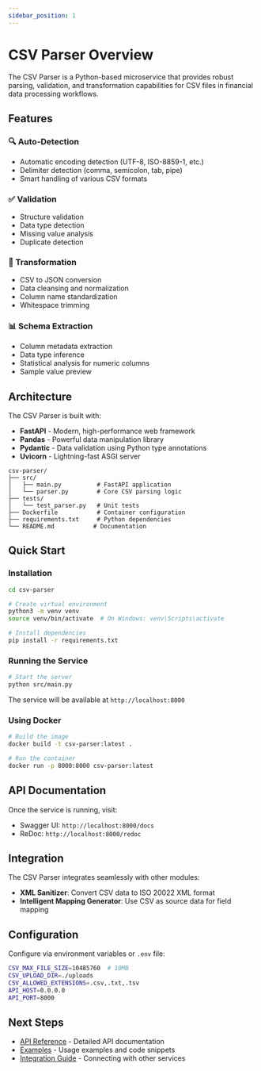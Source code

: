 ```yaml
---
sidebar_position: 1
---
```


# CSV Parser Overview

The CSV Parser is a Python-based microservice that provides robust parsing, validation, and transformation capabilities for CSV files in financial data processing workflows.

## Features

### 🔍 Auto-Detection
- Automatic encoding detection (UTF-8, ISO-8859-1, etc.)
- Delimiter detection (comma, semicolon, tab, pipe)
- Smart handling of various CSV formats

### ✅ Validation
- Structure validation
- Data type detection
- Missing value analysis
- Duplicate detection

### 🔄 Transformation
- CSV to JSON conversion
- Data cleansing and normalization
- Column name standardization
- Whitespace trimming

### 📊 Schema Extraction
- Column metadata extraction
- Data type inference
- Statistical analysis for numeric columns
- Sample value preview

## Architecture

The CSV Parser is built with:
- **FastAPI** - Modern, high-performance web framework
- **Pandas** - Powerful data manipulation library
- **Pydantic** - Data validation using Python type annotations
- **Uvicorn** - Lightning-fast ASGI server

```
csv-parser/
├── src/
│   ├── main.py          # FastAPI application
│   └── parser.py        # Core CSV parsing logic
├── tests/
│   └── test_parser.py   # Unit tests
├── Dockerfile           # Container configuration
├── requirements.txt     # Python dependencies
└── README.md           # Documentation
```

## Quick Start

### Installation

```bash
cd csv-parser

# Create virtual environment
python3 -m venv venv
source venv/bin/activate  # On Windows: venv\Scripts\activate

# Install dependencies
pip install -r requirements.txt
```

### Running the Service

```bash
# Start the server
python src/main.py
```

The service will be available at `http://localhost:8000`

### Using Docker

```bash
# Build the image
docker build -t csv-parser:latest .

# Run the container
docker run -p 8000:8000 csv-parser:latest
```

## API Documentation

Once the service is running, visit:
- Swagger UI: `http://localhost:8000/docs`
- ReDoc: `http://localhost:8000/redoc`

## Integration

The CSV Parser integrates seamlessly with other modules:

- **XML Sanitizer**: Convert CSV data to ISO 20022 XML format
- **Intelligent Mapping Generator**: Use CSV as source data for field mapping

## Configuration

Configure via environment variables or `.env` file:

```bash
CSV_MAX_FILE_SIZE=10485760  # 10MB
CSV_UPLOAD_DIR=./uploads
CSV_ALLOWED_EXTENSIONS=.csv,.txt,.tsv
API_HOST=0.0.0.0
API_PORT=8000
```

## Next Steps

- [API Reference](./api-reference.md) - Detailed API documentation
- [Examples](./examples.md) - Usage examples and code snippets
- [Integration Guide](./integration.md) - Connecting with other services
